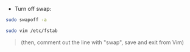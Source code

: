 - Turn off swap:

```bash
sudo swapoff -a

sudo vim /etc/fstab
```

> (then, comment out the line with "swap", save and exit from Vim)
